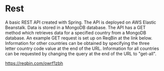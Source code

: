 # Rest

A basic REST API created with Spring. The API is deployed on AWS Elastic Beanstalk. Data is stored in a MongoDB database. The API has a GET method which retrieves data for a specified country from a MongoDB database. An example GET request is set up on ReqBin at the link below. Information for other countries can be obtained by specifying the three letter country code value at the end of the URL. Information for all countries can be requested by changing the query at the end of the URL to "get-all".

https://reqbin.com/owrf1zbh
